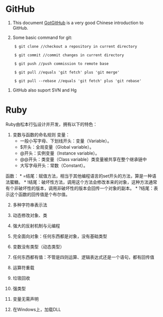 # GitHub

1. This document [GotGitHub](http://www.worldhello.net/gotgithub/index.html) is a very good Chinese introduction to GitHub.

1. Some basic command for git:
```
    $ git clone //checkout a repository in current directory

    $ git commit //commit changes in current directory

    $ git push //push commission to remote base

    $ git pull //equals 'git fetch' plus 'git merge'

    $ git pull --rebase //equals 'git fetch' plus 'git rebase'
```

1. GitHub also suport SVN and Hg

# Ruby
Ruby由松本行弘设计并开发，拥有以下的特色：
1. 变数与函数的命名规则
变量：
    * 一般小写字母、下划线开头：变量（Variable）。
    * $开头：全局变量（Global variable）。
    * @开头：实例变量（Instance variable）。
    * @@开头：类变量（Class variable）类变量被共享在整个继承链中
    * 大写字母开头：常数（Constant）。

函数：
    * =结尾：赋值方法，相当于其他编程语言的set开头的方法，算是一种语法蜜糖。
    * !结尾：破坏性方法，调用这个方法会修改本来的对象，这种方法通常有个非破坏性的版本，调用非破坏性的版本会回传一个对象的副本。
    * ?结尾：表示这个函数的回传值是个布尔值。

2. 多种字符串表示法

3. 动态修改对象、类

4. 强大的反射机制与元编程

5. 完全面向对象：任何东西都是对象，没有基础类型

6. 变数没有类型（动态类型）

7. 任何东西都有值：不管是四则运算、逻辑表达式还是一个语句，都有回传值

8. 运算符重载

9. 垃圾回收

10. 强类型

11. 变量无需声明

12. 在Windows上，加载DLL
